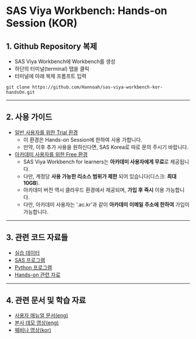 # **SAS Viya Workbench: Hands-on Session (KOR)**

## **1. Github Repository 복제**
 - SAS Viya Workbench에 Workbench를 생성
 - 하단의 터미널(terminal) 탭을 클릭
 - 터미널에 아래 복제 프롬프트 입력
```
git clone https://github.com/Hannoah/sas-viya-workbench-kor-handsOn.git
```
---
## **2. 사용 가이드**

- [일반 사용자를 위한 Trial 환경]()
  - 이 환경은 Hands-on Session에 한하여 사용 가합니다.
  - 만약, 이후 추가 사용을 원하신다면, SAS Korea로 따로 문의 주시기 바랍니다.
- [아카데미 사용자를 위한 Free 환경](https://www.sas.com/en_us/software/viya-workbench-for-learners.html)
  - SAS Viya Workbench for learners는 **아카데미 사용자에게 무료**로 제공됩니다.
  - 다만, 계정당 **사용 가능한 리소스 범위가 제한** 되어 있습니다(디스크: **최대 10GB**).
  - 아카데미 버전 역시 클라우드 환경에서 제공되며, **가입 후 즉시** 이용 가능합니다.
  - 다만, 아카데미 사용자는 '.ac.kr'과 같이 **아카데미 이메일 주소에 한하여** 가입이 가능합니다.

---

## **3. 관련 코드 자료들**

- [실습 데이터](https://github.com/Hannoah/SVW-Hands-on-Session-Kor/tree/main/%EC%8B%A4%EC%8A%B5%20%EB%8D%B0%EC%9D%B4%ED%84%B0)
- [SAS 프로그램](https://github.com/Hannoah/myFirstGithub/tree/main/SAS%20Code)
- [Python 프로그램](https://github.com/Hannoah/myFirstGithub/tree/main/Python%20Code)
- [Hands-on 관련 자료](https://github.com/Hannoah/myFirstGithub/tree/main/Hands-on%20Materials)

---

## **4. 관련 문서 및 학습 자료**

- [사용자 매뉴얼 문서(eng)](https://documentation.sas.com/doc/en/workbenchcdc/v_001/workbenchwlcm/home.htm)
- [본사 데모 영상(eng)](https://www.youtube.com/playlist?list=PLVV6eZFA22QzkSYKD4vbZFkq3VYDWvcb_)
- [웨비나 영상(kor)](https://www.sas.com/ko_kr/events/2024/idg-workbench-webinar.html)

